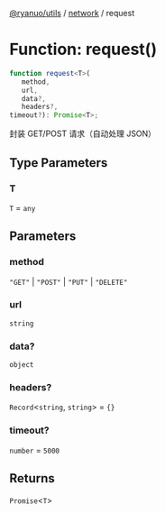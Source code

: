 [@ryanuo/utils](../../index.md) / [network](../index.md) / request

# Function: request()

```ts
function request<T>(
   method, 
   url, 
   data?, 
   headers?, 
timeout?): Promise<T>;
```

封装 GET/POST 请求（自动处理 JSON）

## Type Parameters

### T

`T` = `any`

## Parameters

### method

`"GET"` | `"POST"` | `"PUT"` | `"DELETE"`

### url

`string`

### data?

`object`

### headers?

`Record`\<`string`, `string`\> = `{}`

### timeout?

`number` = `5000`

## Returns

`Promise`\<`T`\>
